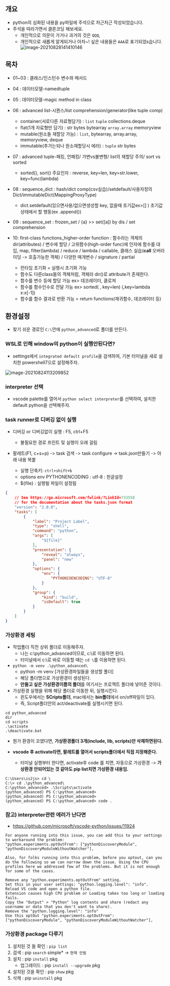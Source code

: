 ## 개요
 - python의 심화된 내용을 py파일에 주석으로 차근차근 작성되었습니다.
 - 주석을 따라가면서 클론코딩 해보세요.
    - 개인적으로 의문이 가거나 과거의 것은 `QQQ`, 
    - 개인적으로 새롭게 알게되거나 아차~! 싶은 내용들은 `AAA`로 표기되었s습니다.
    ![image-20210828141410146](https://raw.githubusercontent.com/is3js/screenshots/main/image-20210828141410146.png)

## 목차
 - 01~03 : 클래스/인스턴수 변수와 메서드
 - 04 : 데이터모델-namedtuple
 - 05 : 데이터모델-magic method in class
 - 06 : advanced list-시퀀스/list comprehension/generator(like tuple comp) 
     - container(서로다른 자료형담기) : `list` `tuple` collections.deque
     - flat(1개 자료형만 담기) : str bytes bytearray `array.array` memoryview
     - mutable(원소들 재할당 가능) : `list`, bytearray, array.array, memoryview, deque
     - immutable(추가는되나 원소재할당시 에러) : `tuple` str bytes

 - 07 : advanced tuple-패킹, 언패킹/ 가변vs불변형/ list의 재할당 주의/ sort vs sorted
     - sorted(), sort() 주요인자 : reverse, key=len, key=str.lower, key=func(lambda)
 - 08 : sequence_dict : hash/dict comp(csv실습)/setdefault/사용자정의Dict/immutableDict(MappingProxyType)
     - dict.setdefault(있으면사용/없으면생성할 key, 없을때 초기값ex>[] ) 초기값 상태에서 할 행동(ex .append()) 

 - 09 : sequence_set : frozen_set / {a} >> set([a]) by dis / set comprehension
 - 10: first-class functions_higher-order function : 함수라는 객체의 dir(attributes) / 변수에 할당 / 고위함수(high-order func)에 인자에 함수를 대입, map, filter(lambda) / reduce / lambda / callable, 클래스 실습(__call__ 오버라이딩 -> 호출가능한 객체) / 다양한 매개변수 / signature / partial
    - 런타임 초기화 = 실행시 초기화 가능
    - 함수도 다른class들의 객체처럼, 객체라 dir()로 attribute가 존재한다.
    - 함수를 변수 등에 할당 가능 ex> 데코레이터, 클로져
    - 함수를 함수인수로 전달 가능 ex> sorted( , key=len) (,key=lambda x:x[-1])
    - 함수를 함수 결과로 반환 가능 = return functions(재귀함수, 데코레이터 등)

## 환경설정
 - 찾기 쉬운 경로인 `C:\`안에 `python_advanced`로 폴더를 만든다.

### WSL로 인해 window의 python이 실행안된다면?
 - settings에서 `integrated default profile`을 검색하여, 기본 터미널을 새로 설치한 powershell7으로 설정해주자.
 
 ![image-20210824113209852](https://raw.githubusercontent.com/is3js/screenshots/main/image-20210824113209852.png)

### interpreter 선택

 - vscode palette를 열어서 `python select interpreter`를 선택하여, 설치한 default python을 선택해주자.

### task runner로 디버깅 없이 실행
 - 디버깅 or 디버깅없이 실행 : F5, ctrl+F5
     - 불필요한 경로 프린트 및 실행이 오래 걸림
     
 - 팔레트(F1, c+s+p) -> task 검색 -> task configure -> task.json만들기 -> 아래 내용 복붙
     - 실행 단축키: `ctrl+shift+b`
     - options env PYTHONENCODING : utf-8 : 한글설정
     - ${file} : 실행될 파일이 설정됨

```json
{
    // See https://go.microsoft.com/fwlink/?LinkId=733558
    // for the documentation about the tasks.json format
    "version": "2.0.0",
    "tasks": [
        {
            "label": "Project Label",
            "type": "shell",
            "command": "python",
            "args": [
                "${file}"
            ],
            "presentation": {
                "reveal": "always",
                "panel": "new"
            },
            "options": {
                "env": {
                    "PYTHONIOENCODING": "UTF-8"
                }
            },
            "group": {
                "kind": "build",
                "isDefault": true
            }
        }
    ]
}
```

### 가상환경 세팅
 - 작업폴더 직전 상위 폴더로 이동해주자.
     - 나는 c:\python_advanced이므로, c:\로 이동하면 된다.
     - 터미널에서 c:\로 바로 이동할 때는 `cd \`를 이용하면 된다.
 - `python -m venv .\python_advanced\`
     - python -m venv [가상환경파일들을 생성할 폴더]
     - 해당 폴더명으로 가상환경이 생성된다.
     - **만들고 싶은 가상환경이름의 폴더**를 여기서는 프로젝트 폴더에 넣어준 것이다.
 - 가상환경 실행을 위해 해당 폴더로 이동한 뒤, 실행시킨다.
     - 윈도우에서는 **SCripts폴더**, mac에서는 **bin폴더**에서 on/off파일이 있다.
     - 즉, Script폴더안의 act/deactivate를 실행시키면 된다.
 ```shell
 cd python_advanced
 dir
 cd scripts
 .\activate
 .\deactivate.bat
 ```
 
 - 뭔가 환경이 꼬였다면, **가상환경폴더 3개(include, lib, scripts)만 삭제하면된다.**
 
 
 - **vscode 후 activate라면,  팔레트를 열어서 scripts폴더에서 직접 지정해준다.**
     - 터미널 실행부터 한다면, activate후 code 를 치면, 자동으로 가상환경 -> **가상환경 안되어있는 것 같아도 pip list치면 가상환경 내용임.**
     
```shell
C:\Users\is2js> cd \
C:\> cd .\python_advanced\
C:\python_advanced> .\Scripts\activate
(python_advanced) PS C:\python_advanced>
(python_advanced) PS C:\python_advanced>
(python_advanced) PS C:\python_advanced> code .
```

### 참고) interpreter관련 에러가 난다면
 - https://github.com/microsoft/vscode-python/issues/11924
```
For anyone running into this issue, you can add this to your settings to workaround the problem:
"python.experiments.optOutFrom": ["pythonDiscoveryModule", "pythonDiscoveryModuleWithoutWatcher"],

Also, for folks running into this problem, before you optout, can you do the following so we can narrow down the issue. Using the CPU profiles here we addressed few of the problems. But it is not enough for some of the cases.

Remove any "python.experiments.optOutFrom" setting.
Set this in your user settings: "python.logging.level": "info".
Reload VS code and open a python file.
Extension causes high CPU problem or Loading takes too long or loading fails.
Copy the "Output" > "Python" log contents and share (redact any username or data that you don't want to share).
Remove the "python.logging.level": "info"
Use this optOut "python.experiments.optOutFrom": ["pythonDiscoveryModule", "pythonDiscoveryModuleWithoutWatcher"],
```


### 가상환경 package 다루기

1. 설치된 것 들 확인 : `pip list`
2. 검색 : pip `search` simple* -> `현재 안됨`
3. 설치 : pip `install` pkg
    -  업그레이드 : pip `install --upgrade` pkg
4. 설치된 것을 확인 : pip `show` pkg 
5. 삭제 : pip `uninstall` pkg


